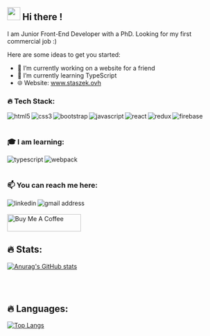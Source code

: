 ## <img src="https://raw.githubusercontent.com/iampavangandhi/iampavangandhi/master/gifs/Hi.gif" width="30px">  Hi there ! 

I am Junior Front-End Developer with a PhD. Looking for my first commercial job :) 


Here are some ideas to get you started:

- 🔭 I’m currently working on a website for a friend
- 🌱 I’m currently learning TypeScript
- :globe_with_meridians: Website: www.staszek.ovh


### :fire: Tech Stack: <br/>

<img align="left" alt="html5" src="https://img.shields.io/badge/HTML5-E34F26?style=for-the-badge&logo=html5&logoColor=white" /> 
<img align="left" alt="css3" src="https://img.shields.io/badge/CSS3-1572B6?style=for-the-badge&logo=css3&logoColor=white" />
<img align="left" alt="bootstrap" src="https://img.shields.io/badge/Bootstrap-563D7C?style=for-the-badge&logo=bootstrap&logoColor=white"/>
<img align="left" alt="javascript" src="https://img.shields.io/badge/JavaScript-F7DF1E?style=for-the-badge&logo=javascript&logoColor=black" />
<img align="left" alt="react" src="https://img.shields.io/badge/React-20232A?style=for-the-badge&logo=react&logoColor=61DAFB" />
<img align="left" alt="redux" src="https://img.shields.io/badge/Redux-593D88?style=for-the-badge&logo=redux&logoColor=white" />
<img align="left" alt="firebase" src="https://img.shields.io/badge/Firebase-FFCA28?style=for-the-badge&logo=firebase&logoColor=black" />

<br/><br/>

### :mortar_board: I am learning: <br/>

<img align="left" alt="typescript" src="https://img.shields.io/badge/TypeScript-007ACC?style=for-the-badge&logo=typescript&logoColor=white" />
<img align="left" alt="webpack" src="https://img.shields.io/badge/Webpack-8DD6F9?style=for-the-badge&logo=webpack&logoColor=white" />
<br/>
<br/>

### :mailbox: You can reach me here: <br/>
<a href="https://www.linkedin.com/in/s-zajaczkowski/" target="_blank" rel="noreferrer nofollow"> <img align="left" alt="linkedin" src="https://img.shields.io/badge/LinkedIn-0077B5?style=for-the-badge&logo=linkedin&logoColor=white" /> </a> 
<a href="mailto:staszek.zajaczkowski@gmail.com"><img align="left" alt="gmail address" src="https://img.shields.io/badge/Gmail-D14836?style=for-the-badge&logo=gmail&logoColor=white"/></a> 
<br/> <br/>
  <a href="https://www.buymeacoffee.com/staszek" target="_blank" rel="noreferrer nofollow">
      <img src="https://cdn.buymeacoffee.com/buttons/default-red.png" alt="Buy Me A Coffee" height="40" width="170" >
    </a>

## :fire: Stats: <br/>
[![Anurag's GitHub stats](https://github-readme-stats.vercel.app/api?username=staszekz&show_icons=true&theme=dark)](https://github.com/anuraghazra/github-readme-stats)

<br/><br/>
## :fire: Languages: <br/>
[![Top Langs](https://github-readme-stats.vercel.app/api/top-langs/?username=staszekz)](https://github.com/anuraghazra/github-readme-stats)

<br/><br/>

